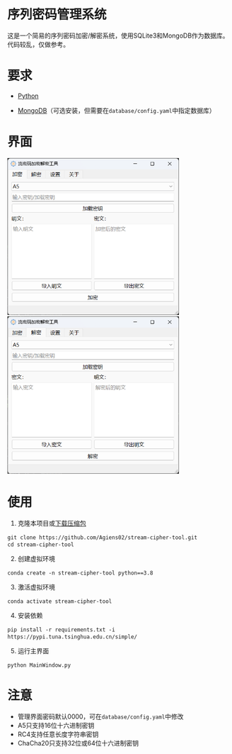 # 序列密码管理系统

这是一个简易的序列密码加密/解密系统，使用SQLite3和MongoDB作为数据库。
代码较乱，仅做参考。
# 要求

- [Python](https://www.python.org/downloads/) 

- [MongoDB](https://www.mongodb.com/try/download/community)（可选安装，但需要在`database/config.yaml`中指定数据库）

# 界面

<img src="./docs/encrypt.png" title="" alt="encrypt.png" style="zoom:67%;">
<img src="./docs/decrypt.png" title="" alt="decrypt.png" style="zoom:67%;">



# 使用
1. 克隆本项目或[下载压缩包](https://github.com/Agiens02/stream-cipher-tool/archive/refs/heads/master.zip)

```Shell
git clone https://github.com/Agiens02/stream-cipher-tool.git
cd stream-cipher-tool
```
2. 创建虚拟环境

```Shell
conda create -n stream-cipher-tool python==3.8
```
3. 激活虚拟环境

```Shell
conda activate stream-cipher-tool
```
4. 安装依赖

```Shell
pip install -r requirements.txt -i https://pypi.tuna.tsinghua.edu.cn/simple/
```

5. 运行主界面

```Shell
python MainWindow.py
```

# 注意
- 管理界面密码默认0000，可在`database/config.yaml`中修改
- A5只支持16位十六进制密钥
- RC4支持任意长度字符串密钥
- ChaCha20只支持32位或64位十六进制密钥


